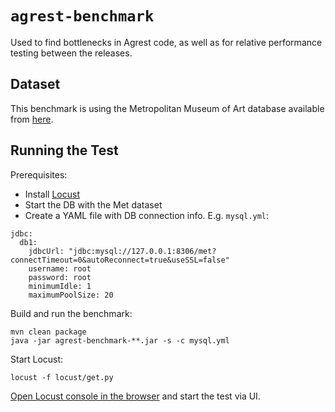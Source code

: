 # `agrest-benchmark`

Used to find bottlenecks in Agrest code, as well as for relative performance testing between the releases.

## Dataset

This benchmark is using the Metropolitan Museum of Art database available from [here](https://github.com/andrus/met-data).

## Running the Test

Prerequisites:

* Install [Locust](https://locust.io/)
* Start the DB with the Met dataset
* Create a YAML file with DB connection info. E.g. `mysql.yml`:
```
jdbc:
  db1:
    jdbcUrl: "jdbc:mysql://127.0.0.1:8306/met?connectTimeout=0&autoReconnect=true&useSSL=false"
    username: root
    password: root
    minimumIdle: 1
    maximumPoolSize: 20
```

Build and run the benchmark:
```
mvn clean package
java -jar agrest-benchmark-**.jar -s -c mysql.yml
```
Start Locust:
```
locust -f locust/get.py
```
[Open Locust console in the browser](http://127.0.0.1:8089/) and start the test via UI.